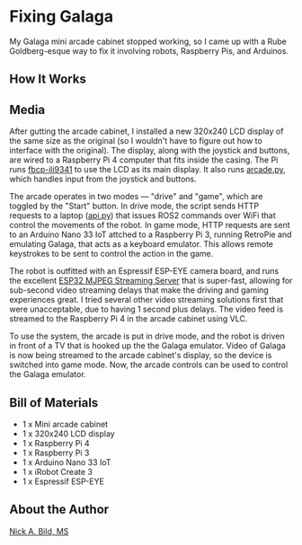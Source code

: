 # Fixing Galaga

My Galaga mini arcade cabinet stopped working, so I came up with a Rube Goldberg-esque way to fix it involving robots, Raspberry Pis, and Arduinos.

## How It Works

## Media

After gutting the arcade cabinet, I installed a new 320x240 LCD display of the same size as the original (so I wouldn't have to figure out how to interface with the original).  The display, along with the joystick and buttons, are wired to a Raspberry Pi 4 computer that fits inside the casing.  The Pi runs [fbcp-ili9341](https://github.com/juj/fbcp-ili9341) to use the LCD as its main display.  It also runs [arcade.py](), which handles input from the joystick and buttons.

The arcade operates in two modes — "drive" and "game", which are toggled by the "Start" button.  In drive mode, the script sends HTTP requests to a laptop ([api.py]()) that issues ROS2 commands over WiFi that control the movements of the robot.  In game mode, HTTP requests are sent to an Arduino Nano 33 IoT attched to a Raspberry Pi 3, running RetroPie and emulating Galaga, that acts as a keyboard emulator.  This allows remote keystrokes to be sent to control the action in the game.

The robot is outfitted with an Espressif ESP-EYE camera board, and runs the excellent [ESP32 MJPEG Streaming Server](https://github.com/arkhipenko/esp32-cam-mjpeg) that is super-fast, allowing for sub-second video streaming delays that make the driving and gaming experiences great.  I tried several other video streaming solutions first that were unacceptable, due to having 1 second plus delays.  The video feed is streamed to the Raspberry Pi 4 in the arcade cabinet using VLC.

To use the system, the arcade is put in drive mode, and the robot is driven in front of a TV that is hooked up the the Galaga emulator.  Video of Galaga is now being streamed to the arcade cabinet's display, so the device is switched into game mode.  Now, the arcade controls can be used to control the Galaga emulator.

## Bill of Materials

- 1 x Mini arcade cabinet
- 1 x 320x240 LCD display
- 1 x Raspberry Pi 4
- 1 x Raspberry Pi 3
- 1 x Arduino Nano 33 IoT
- 1 x iRobot Create 3
- 1 x Espressif ESP-EYE

## About the Author

[Nick A. Bild, MS](https://nickbild79.firebaseapp.com/#!/)
